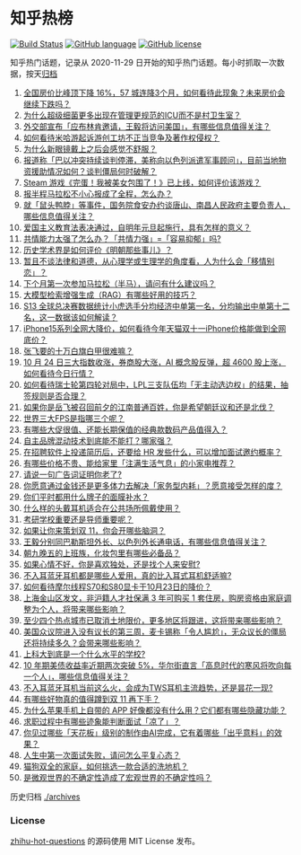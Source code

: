 # 知乎热榜
[![Build Status](https://github.com/ToWeLong/zhihu-hot-questions/workflows/CI/badge.svg)](https://github.com/ToWeLong/zhihu-hot-questions/actions)
[![GitHub language](https://img.shields.io/badge/language-golang-orange.svg)](https://golang.org/)
[![GitHub license](https://img.shields.io/github/license/ToWeLong/zhihu-hot-questions)](https://github.com/ToWeLong/zhihu-hot-questions/blob/main/LICENSE)

知乎热门话题，记录从 2020-11-29 日开始的知乎热门话题。每小时抓取一次数据，按天[归档](./archives)

<!-- BEGIN -->

1. [全国房价比峰顶下降 16%，57 城连降3个月，如何看待此现象？未来房价会继续下跌吗？](https://www.zhihu.com/question/627472229)
1. [为什么超级细菌更多出现在管理更规范的ICU而不是村卫生室？](https://www.zhihu.com/question/578514215)
1. [外交部宣布「应布林肯邀请，王毅将访问美国」，有哪些信息值得关注？](https://www.zhihu.com/question/627567057)
1. [如何看待米哈游起诉游创工坊不正当竞争及著作权侵权？](https://www.zhihu.com/question/627458384)
1. [为什么新眼镜戴上之后会感觉不舒服？](https://www.zhihu.com/question/626991737)
1. [报道称「巴以冲突持续谈判停滞，美称向以色列派遣军事顾问」，目前当地物资援助情况如何？谈判僵局何时破解？](https://www.zhihu.com/question/627545480)
1. [Steam 游戏《完蛋！我被美女包围了！》已上线，如何评价该游戏？](https://www.zhihu.com/question/626646823)
1. [报半程马拉松不小心报成了全程，怎么办？](https://www.zhihu.com/question/624799004)
1. [就「鼠头鸭脖」等事件，国务院食安办约谈唐山、南昌人民政府主要负责人，哪些信息值得关注？](https://www.zhihu.com/question/627402168)
1. [爱国主义教育法表决通过，自明年元旦起施行，具有怎样的意义？](https://www.zhihu.com/question/627570335)
1. [共情能力太强了怎么办？「共情力强」=「容易抑郁」吗?](https://www.zhihu.com/question/627085304)
1. [历史学术界是如何评价《明朝那些事儿》？](https://www.zhihu.com/question/464742062)
1. [暂且不谈法律和道德，从心理学或生理学的角度看，人为什么会「移情别恋」？](https://www.zhihu.com/question/626295694)
1. [下个月第一次参加马拉松（半马），请问有什么建议吗？](https://www.zhihu.com/question/621475245)
1. [大模型检索增强生成（RAG）有哪些好用的技巧？](https://www.zhihu.com/question/625481187)
1. [S13 全球总决赛数据统计小虎选手分均经济中单第一名，分均输出中单第十二名，这一数据该如何解读？](https://www.zhihu.com/question/627392338)
1. [iPhone15系列全网大降价，如何看待今年天猫双十一iPhone价格能做到全网底价？](https://www.zhihu.com/question/627554301)
1. [张飞要的十万白旗白甲很难嘛？](https://www.zhihu.com/question/626486591)
1. [10 月 24 日三大指数收涨，券商股大涨，AI 概念股反弹，超 4600 股上涨，如何看待今日行情？](https://www.zhihu.com/question/627530550)
1. [如何看待瑞士轮第四轮对局中，LPL三支队伍均「无主动选边权」的结果，抽签规则是否合理？](https://www.zhihu.com/question/627524238)
1. [如果你是岳飞被召回前夕的江南普通百姓，你是希望朝廷议和还是北伐？](https://www.zhihu.com/question/624616755)
1. [世界三大FPS是指哪三个呢？](https://www.zhihu.com/question/627298990)
1. [有哪些大促很值、还能长期保值的经典款数码产品值得入？](https://www.zhihu.com/question/627547173)
1. [自主品牌混动技术到底能不能打？哪家强？](https://www.zhihu.com/question/627530095)
1. [在招聘软件上投递简历后，还要给 HR 发些什么，可以增加面试邀约概率？](https://www.zhihu.com/question/622554311)
1. [有哪些价格不贵、能给家里「注满生活气息」的小家电推荐？](https://www.zhihu.com/question/627547231)
1. [请说一句广告词证明你老了?](https://www.zhihu.com/question/626630516)
1. [你愿意通过金钱还是更多体力去解决「家务型内耗」？愿意接受怎样的度？](https://www.zhihu.com/question/626353925)
1. [你们平时都用什么牌子的面膜补水？](https://www.zhihu.com/question/625278215)
1. [什么样的头戴耳机适合在公共场所佩戴使用？](https://www.zhihu.com/question/608607790)
1. [考研学校重要还是导师重要呢？](https://www.zhihu.com/question/624525992)
1. [如果让你来策划双 11，你会开哪些脑洞？](https://www.zhihu.com/question/627017203)
1. [王毅分别同巴勒斯坦外长、以色列外长通电话，有哪些信息值得关注？](https://www.zhihu.com/question/627524693)
1. [朝九晚五的上班族，化妆包里有哪些必备品？](https://www.zhihu.com/question/623968700)
1. [如果心情不好，你是喜欢独处，还是找个人来安慰?](https://www.zhihu.com/question/623035374)
1. [不入耳蓝牙耳机都是哪些人爱用，真的比入耳式耳机舒适嘛?](https://www.zhihu.com/question/627389023)
1. [如何看待摩尔线程S70和S80显卡于10月23日的降价？](https://www.zhihu.com/question/627470756)
1. [上海金山区发文，非沪籍人才社保满 3 年可购买 1 套住房，购房资格由家庭调整为个人，将带来哪些影响？](https://www.zhihu.com/question/627575317)
1. [至少四个热点城市已取消土地限价，更多地区将跟进，这将带来哪些影响？](https://www.zhihu.com/question/627531172)
1. [美国众议院进入没有议长的第三周，麦卡锡称「令人尴尬」，无众议长的僵局还将持续多久？会带来哪些影响？](https://www.zhihu.com/question/627393334)
1. [上科大到底是一个什么水平的学校?](https://www.zhihu.com/question/625355201)
1. [10 年期美债收益率近期两次突破 5%，华尔街直言「高息时代的寒风将吹向每一个人」，哪些信息值得关注？](https://www.zhihu.com/question/627479625)
1. [不入耳蓝牙耳机当前这么火，会成为TWS耳机主流趋势，还是昙花一现?](https://www.zhihu.com/question/627361727)
1. [有哪些好物真的值得蹲到双 11 再下手？](https://www.zhihu.com/question/627547125)
1. [为什么苹果手机上自带的 APP 好像都没有什么用？它们都有哪些隐藏功能？](https://www.zhihu.com/question/626643125)
1. [求职过程中有哪些迹象能判断面试「凉了」？](https://www.zhihu.com/question/622555859)
1. [你见过哪些「天花板」级别的制作由AI完成，它有着哪些「出乎意料」的效果？](https://www.zhihu.com/question/627421626)
1. [人生中第一次面试失败，请问怎么平复心态？](https://www.zhihu.com/question/487909490)
1. [猫狗双全的家庭，如何挑选一款合适的洗地机？](https://www.zhihu.com/question/617492016)
1. [是微观世界的不确定性造成了宏观世界的不确定性吗？](https://www.zhihu.com/question/621271335)

<!-- END -->

历史归档 [./archives](./archives)


### License
[zhihu-hot-questions](https://github.com/towelong/zhihu-hot-questions) 的源码使用 MIT License 发布。